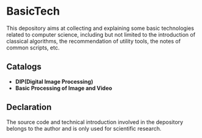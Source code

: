 # BasicTech

This depository aims at collecting and explaining some basic technologies related to computer science, including but not limited to the introduction of classical algorithms, the recommendation of utility tools, the notes of common scripts, etc.

## Catalogs

* **DIP(Digital Image Processing)**
* **Basic Processing of Image and Video**

## Declaration

The source code and technical introduction involved in the depository belongs to the author and is only used for scientific research.
